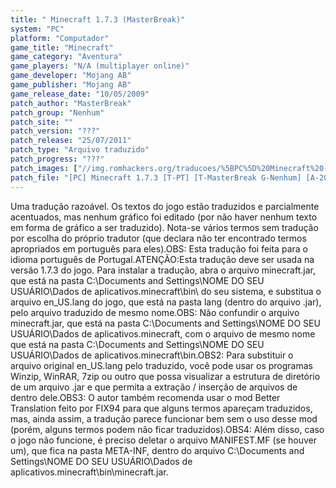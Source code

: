 ```yaml
---
title: " Minecraft 1.7.3 (MasterBreak)"
system: "PC"
platform: "Computador"
game_title: "Minecraft"
game_category: "Aventura"
game_players: "N/A (multiplayer online)"
game_developer: "Mojang AB"
game_publisher: "Mojang AB"
game_release_date: "10/05/2009"
patch_author: "MasterBreak"
patch_group: "Nenhum"
patch_site: ""
patch_version: "???"
patch_release: "25/07/2011"
patch_type: "Arquivo traduzido"
patch_progress: "???"
patch_images: ["//img.romhackers.org/traducoes/%5BPC%5D%20Minecraft%20-%20MasterBreak%20-%201.png","//img.romhackers.org/traducoes/%5BPC%5D%20Minecraft%20-%20MasterBreak%20-%202.png","//img.romhackers.org/traducoes/%5BPC%5D%20Minecraft%20-%20MasterBreak%20-%203.png"]
patch_file: "[PC] Minecraft 1.7.3 [T-PT] [T-MasterBreak G-Nenhum] [A-2011].rar"
---
```

Uma tradução razoável. Os textos do jogo estão traduzidos e parcialmente acentuados, mas nenhum gráfico foi editado (por não haver nenhum texto em forma de gráfico a ser traduzido). Nota-se vários termos sem tradução por escolha do próprio tradutor (que declara não ter encontrado termos apropriados em português para eles).OBS: Esta tradução foi feita para o idioma português de Portugal.ATENÇÃO:Esta tradução deve ser usada na versão 1.7.3 do jogo. Para instalar a tradução, abra o arquivo minecraft.jar, que está na pasta C:\Documents and Settings\NOME DO SEU USUÁRIO\Dados de aplicativos\.minecraft\bin\ do seu sistema, e substitua o arquivo en_US.lang do jogo, que está na pasta lang (dentro do arquivo .jar), pelo arquivo traduzido de mesmo nome.OBS: Não confundir o arquivo minecraft.jar, que está na pasta C:\Documents and Settings\NOME DO SEU USUÁRIO\Dados de aplicativos\.minecraft\, com o arquivo de mesmo nome que está na pasta C:\Documents and Settings\NOME DO SEU USUÁRIO\Dados de aplicativos\.minecraft\bin\.OBS2: Para substituir o arquivo original en_US.lang pelo traduzido, você pode usar os programas Winzip, WinRAR, 7zip ou outro que possa visualizar a estrutura de diretório de um arquivo .jar e que permita a extração / inserção de arquivos de dentro dele.OBS3: O autor também recomenda usar o mod Better Translation feito por FIX94 para que alguns termos apareçam traduzidos, mas, ainda assim, a tradução parece funcionar bem sem o uso desse mod (porém, alguns termos podem não ficar traduzidos).OBS4: Além disso, caso o jogo não funcione, é preciso deletar o arquivo MANIFEST.MF (se houver um), que fica na pasta META-INF, dentro do arquivo C:\Documents and Settings\NOME DO SEU USUÁRIO\Dados de aplicativos\.minecraft\bin\minecraft.jar.
